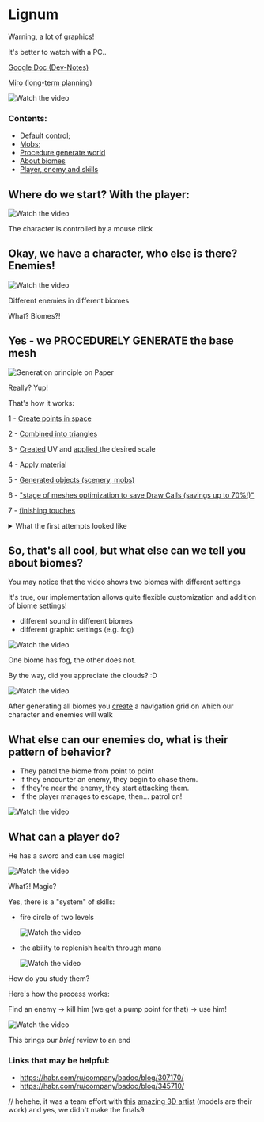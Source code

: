 # Lignum

Warning, a lot of graphics!

It's better to watch with a PC..





[Google Doc (Dev-Notes)](https://docs.google.com/document/d/1Q-RNnGHk--OPBmfrQ1erPlFgvHFczgy6dReDd9U9UyI/)

[Miro (long-term planning)](https://miro.com/welcomeonboard/3eBMrWKlC317iynDRjV8MnUEP9Sj22y7iTPn8p2fNQHeRmXK8JYPcAFLKL7eW1JV)

![Watch the video](readme/funDemo.webp)



### Contents:

 + [Default control](#Control);
 + [Mobs](#Mobs);
 + [Procedure generate world](#ProcedureWorld)
 + [About biomes](#Biomes)
 + [Player, enemy and skills](#PlayerEnemyAndSkills)



## <a name="Control"></a> Where do we start? With the player:

![Watch the video](readme/personCanWalk.webp)

The character is controlled by a mouse click

## <a name="Mobs"></a> Okay, we have a character, who else is there? Enemies!

![Watch the video](readme/we_have_different_enemyes_in_different_bioms.webp)

Different enemies in different biomes

What? Biomes?!

## <a name="ProcedureWorld"></a> Yes - we PROCEDURELY GENERATE the base mesh

![Generation principle on Paper](readme/generationPaper.jpg "Title")

Really? Yup!

That's how it works:

1 - [Create points in space](https://github.com/koplenov/Lignum/blob/2de8e66145bfd05a782d62c9833090dce2af9ea9/Assets/Scripts/Generator.cs#L259-L278)

2 - [Combined into triangles](https://github.com/koplenov/Lignum/blob/2de8e66145bfd05a782d62c9833090dce2af9ea9/Assets/Scripts/Generator.cs#L279-L298)

3 - [Created](https://github.com/koplenov/Lignum/blob/2de8e66145bfd05a782d62c9833090dce2af9ea9/Assets/Scripts/Generator.cs#L299-L309) UV and [applied ](https://github.com/koplenov/Lignum/blob/2de8e66145bfd05a782d62c9833090dce2af9ea9/Assets/Scripts/Generator.cs#L310-L318) the desired scale

4 - [Apply material](https://github.com/koplenov/Lignum/blob/master/Assets/Scripts/Generator.cs#L226)

5 - [Generated objects (scenery, mobs)](https://github.com/koplenov/Lignum/blob/2de8e66145bfd05a782d62c9833090dce2af9ea9/Assets/Scripts/Generator.cs#L168-L193)

6  - ["stage of meshes optimization to save Draw Calls (savings up to 70%!)"](https://github.com/koplenov/Lignum/blob/2de8e66145bfd05a782d62c9833090dce2af9ea9/Assets/Scripts/Generator.cs#L196-L199)

7 - [finishing touches](https://github.com/koplenov/Lignum/blob/2de8e66145bfd05a782d62c9833090dce2af9ea9/Assets/Scripts/Generator.cs#L202-L241)

<details>
  <summary>What the first attempts looked like</summary>

![Attempt.](readme/firstAttempts_1.jpg "Attempt.")
![One more](readme/firstAttempts_2.jpg "One more")
![And another..](readme/firstAttempts_3.jpg "And another..")
![And another..](readme/firstAttempts_4.jpg "And another..")
![And another..](readme/firstAttempts_5.jpg "And another..")
![And another..](readme/firstAttempts_6.jpg "And another..")
![And another..](readme/firstAttempts_7.jpg "And another..")
![And another..](readme/firstAttempts_8.jpg "And another..")

</details>


## <a name="Biomes"></a> So, that's all cool, but what else can we tell you about biomes?

You may notice that the video shows two biomes with different settings

It's true, our implementation allows quite flexible customization and addition of biome settings!

* different sound in different biomes
* different graphic settings (e.g. fog)

![Watch the video](readme/biomeSettings.webp)

One biome has fog, the other does not.

By the way, did you appreciate the clouds? :D 

![Watch the video](readme/biomeDiffirence.webp)


After generating all biomes you [create](https://github.com/koplenov/Lignum/blob/2de8e66145bfd05a782d62c9833090dce2af9ea9/Assets/Scripts/GenerateNavMeshSurface.cs#L30) a navigation grid on which our character and enemies will walk

## <a name="PlayerEnemyAndSkills"></a> What else can our enemies do, what is their pattern of behavior?

* They patrol the biome from point to point
* If they encounter an enemy, they begin to chase them.
* If they're near the enemy, they start attacking them.
* If the player manages to escape, then... patrol on!

![Watch the video](readme/enemyModel.webp)

## What can a player do?

He has a sword and can use magic!

![Watch the video](readme/swordAttack.webp)

What?! Magic?

Yes, there is a "system" of skills:

* fire circle of two levels

  ![Watch the video](readme/firewallDemo.webp)

* the ability to replenish health through mana

  ![Watch the video](readme/health.webp)

How do you study them?

Here's how the process works:

Find an enemy -> kill him (we get a pump point for that) -> use him!

![Watch the video](readme/skillPlay.webp)



This brings our *brief* review to an end



### Links that may be helpful:

* https://habr.com/ru/company/badoo/blog/307170/
* https://habr.com/ru/company/badoo/blog/345710/



// hehehe, it was a team effort with [this](https://github.com/jaycob24/) [amazing 3D artist](https://twitter.com/DDDjEKKi) (models are their work) and yes, we didn't make the finals9 